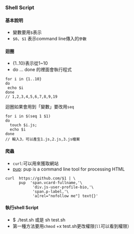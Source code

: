 ### Shell Script

#### 基本說明

- 變數要用`$`表示
- `$0`、`$1` 表示command line傳入的`參數`

#### 迴圈

- {1..10}表示從1~10
- do ... done 的裡面會執行程式

```
for i in {1..10}
do 
 echo $i
done
// 1,2,3,4,5,6,7,8,9,19
```

迴圈如果會用到「變數」要改用`seq`

```
for i in $(seq 1 $1)
do
  touch $i.js;
  echo $i
done
// 輸入3，可以產生1.js,2.js,3.js檔案
```

#### 爬蟲

- `curl`:可以用來獲取網站
- [pup](https://github.com/ericchiang/pup): pup is a command line tool for processing HTML

```
curl  https://github.com/$1 | \
      pup  'span.vcard-fullname,'\
            'div.js-user-profile-bio,'\
            'span.p-label,'\
            'a[rel="nofollow me"] text{}'
```

#### 執行shell Script

- $ ./test.sh  或是 sh test.sh
- 第一種方法要用`chmod` +x test.sh更改權限(`ll`可以看到權限）
